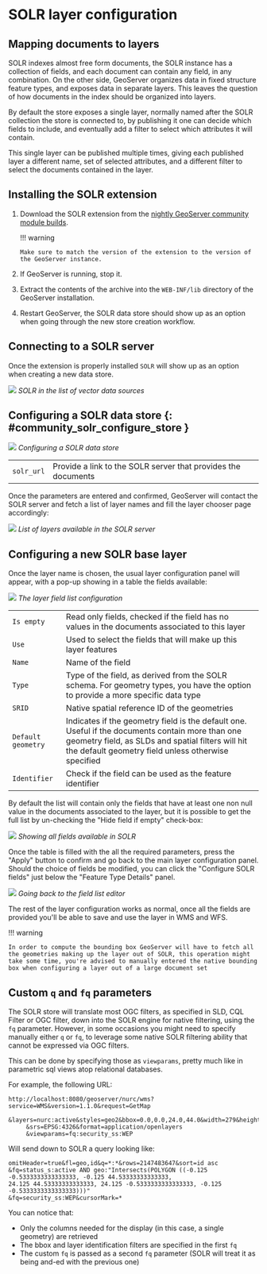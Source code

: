 # SOLR layer configuration

## Mapping documents to layers

SOLR indexes almost free form documents, the SOLR instance has a collection of fields, and each document can contain any field, in any combination. On the other side, GeoServer organizes data in fixed structure feature types, and exposes data in separate layers. This leaves the question of how documents in the index should be organized into layers.

By default the store exposes a single layer, normally named after the SOLR collection the store is connected to, by publishing it one can decide which fields to include, and eventually add a filter to select which attributes it will contain.

This single layer can be published multiple times, giving each published layer a different name, set of selected attributes, and a different filter to select the documents contained in the layer.

## Installing the SOLR extension

1.  Download the SOLR extension from the [nightly GeoServer community module builds](https://build.geoserver.org/geoserver/main/community-latest/).

    !!! warning

        Make sure to match the version of the extension to the version of the GeoServer instance.

2.  If GeoServer is running, stop it.

3.  Extract the contents of the archive into the `WEB-INF/lib` directory of the GeoServer installation.

4.  Restart GeoServer, the SOLR data store should show up as an option when going through the new store creation workflow.

## Connecting to a SOLR server

Once the extension is properly installed `SOLR` will show up as an option when creating a new data store.

![](images/solr_store.png)
*SOLR in the list of vector data sources*

## Configuring a SOLR data store {: #community_solr_configure_store }

![](images/solr_configuration.png)
*Configuring a SOLR data store*

|            |                                                               |
|------------|---------------------------------------------------------------|
| `solr_url` | Provide a link to the SOLR server that provides the documents |

Once the parameters are entered and confirmed, GeoServer will contact the SOLR server and fetch a list of layer names and fill the layer chooser page accordingly:

![](images/solr_layerlist.png)
*List of layers available in the SOLR server*

## Configuring a new SOLR base layer

Once the layer name is chosen, the usual layer configuration panel will appear, with a pop-up showing in a table the fields available:

![](images/solr_fieldlist.png)
*The layer field list configuration*

|                    |                                                                                                                                                                                                              |
|--------------------|--------------------------------------------------------------------------------------------------------------------------------------------------------------------------------------------------------------|
| `Is empty`         | Read only fields, checked if the field has no values in the documents associated to this layer                                                                                                               |
| `Use`              | Used to select the fields that will make up this layer features                                                                                                                                              |
| `Name`             | Name of the field                                                                                                                                                                                            |
| `Type`             | Type of the field, as derived from the SOLR schema. For geometry types, you have the option to provide a more specific data type                                                                             |
| `SRID`             | Native spatial reference ID of the geometries                                                                                                                                                                |
| `Default geometry` | Indicates if the geometry field is the default one. Useful if the documents contain more than one geometry field, as SLDs and spatial filters will hit the default geometry field unless otherwise specified |
| `Identifier`       | Check if the field can be used as the feature identifier                                                                                                                                                     |

By default the list will contain only the fields that have at least one non null value in the documents associated to the layer, but it is possible to get the full list by un-checking the "Hide field if empty" check-box:

![](images/solr_fieldlist_all.png)
*Showing all fields available in SOLR*

Once the table is filled with the all the required parameters, press the "Apply" button to confirm and go back to the main layer configuration panel. Should the choice of fields be modified, you can click the "Configure SOLR fields" just below the "Feature Type Details" panel.

![](images/solr_fieldlist_edit.png)
*Going back to the field list editor*

The rest of the layer configuration works as normal, once all the fields are provided you'll be able to save and use the layer in WMS and WFS.

!!! warning

    In order to compute the bounding box GeoServer will have to fetch all the geometries making up the layer out of SOLR, this operation might take some time, you're advised to manually entered the native bounding box when configuring a layer out of a large document set

## Custom `q` and `fq` parameters

The SOLR store will translate most OGC filters, as specified in SLD, CQL Filter or OGC filter, down into the SOLR engine for native filtering, using the `fq` parameter. However, in some occasions you might need to specify manually either `q` or `fq`, to leverage some native SOLR filtering ability that cannot be expressed via OGC filters.

This can be done by specifying those as `viewparams`, pretty much like in parametric sql views atop relational databases.

For example, the following URL:

    http://localhost:8080/geoserver/nurc/wms?service=WMS&version=1.1.0&request=GetMap
         &layers=nurc:active&styles=geo2&bbox=0.0,0.0,24.0,44.0&width=279&height=512
         &srs=EPSG:4326&format=application/openlayers
         &viewparams=fq:security_ss:WEP

Will send down to SOLR a query looking like:

    omitHeader=true&fl=geo,id&q=*:*&rows=2147483647&sort=id asc
    &fq=status_s:active AND geo:"Intersects(POLYGON ((-0.125 -0.5333333333333333, -0.125 44.53333333333333, 
    24.125 44.53333333333333, 24.125 -0.5333333333333333, -0.125 -0.5333333333333333)))"
    &fq=security_ss:WEP&cursorMark=*

You can notice that:

-   Only the columns needed for the display (in this case, a single geometry) are retrieved
-   The bbox and layer identification filters are specified in the first `fq`
-   The custom `fq` is passed as a second `fq` parameter (SOLR will treat it as being and-ed with the previous one)
